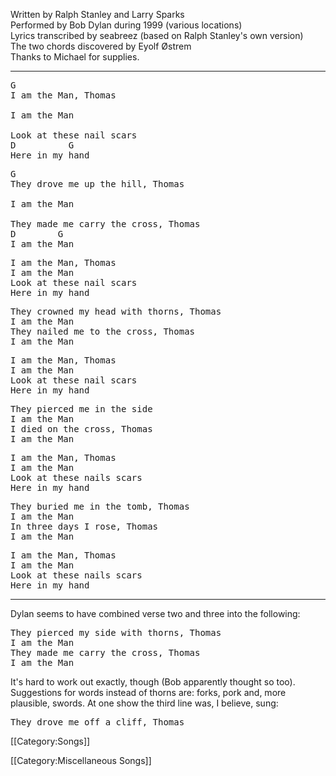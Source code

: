 Written by Ralph Stanley and Larry Sparks<br>
Performed by Bob Dylan during 1999 (various locations)<br>
Lyrics transcribed by seabreez (based on Ralph Stanley's own version)<br>
The two chords discovered by Eyolf Østrem<br>
Thanks to Michael for supplies.

----
<pre class="refrain">
G
I am the Man, Thomas

I am the Man

Look at these nail scars
D          G
Here in my hand
</pre>

<pre class="verse">
G
They drove me up the hill, Thomas

I am the Man

They made me carry the cross, Thomas
D        G
I am the Man
</pre>

<pre class="refrain">
I am the Man, Thomas
I am the Man
Look at these nail scars
Here in my hand
</pre>

<pre class="verse">
They crowned my head with thorns, Thomas
I am the Man
They nailed me to the cross, Thomas
I am the Man
</pre>

<pre class="refrain">
I am the Man, Thomas
I am the Man
Look at these nail scars
Here in my hand
</pre>

<pre class="verse">
They pierced me in the side
I am the Man
I died on the cross, Thomas
I am the Man
</pre>

<pre class="refrain">
I am the Man, Thomas
I am the Man
Look at these nails scars
Here in my hand
</pre>

<pre class="verse">
They buried me in the tomb, Thomas
I am the Man
In three days I rose, Thomas
I am the Man
</pre>

<pre class="refrain">
I am the Man, Thomas
I am the Man
Look at these nails scars
Here in my hand
</pre>

----
Dylan seems to have combined verse two and three into the following:

<pre class="quote verse">
They pierced my side with thorns, Thomas
I am the Man
They made me carry the cross, Thomas
I am the Man
</pre>

It's hard to work out exactly, though (Bob apparently thought so
too). Suggestions for words instead of thorns are: forks, pork and,
more plausible, swords. At one show the third line was, I believe,
sung:

<pre class="quote verse">They drove me off a cliff, Thomas
</pre>

[[Category:Songs]]

[[Category:Miscellaneous Songs]]